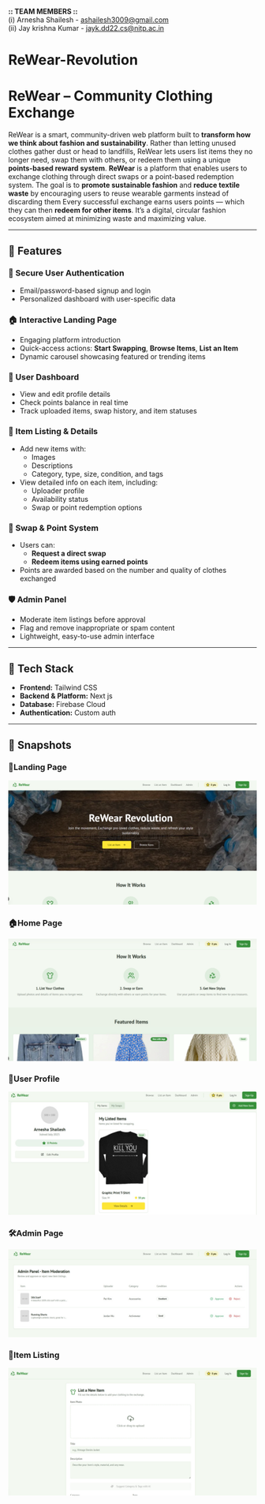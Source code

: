**:: TEAM MEMBERS ::** <br>
(i) Arnesha Shailesh - ashailesh3009@gmail.com <br>
(ii) Jay krishna Kumar - jayk.dd22.cs@nitp.ac.in <br>

# ReWear-Revolution
<h1>ReWear – Community Clothing Exchange</h1>

ReWear is a smart, community-driven web platform built to **transform how we think about fashion and sustainability**. Rather than letting unused clothes gather dust or head to landfills, ReWear lets users list items they no longer need, swap them with others, or redeem them using a unique **points-based reward system**.
**ReWear** is a platform that enables users to exchange clothing through direct swaps or a point-based redemption system. The goal is to **promote sustainable fashion** and **reduce textile waste** by encouraging users to reuse wearable garments instead of discarding them
Every successful exchange earns users points — which they can then **redeem for other items**. It’s a digital, circular fashion ecosystem aimed at minimizing waste and maximizing value.

---

## 🌟 Features 

### 🔐 Secure User Authentication
- Email/password-based signup and login
- Personalized dashboard with user-specific data

### 🏠 Interactive Landing Page
- Engaging platform introduction
- Quick-access actions: **Start Swapping**, **Browse Items**, **List an Item**
- Dynamic carousel showcasing featured or trending items

### 👤 User Dashboard
- View and edit profile details
- Check points balance in real time
- Track uploaded items, swap history, and item statuses

### 👗 Item Listing & Details
- Add new items with:
  - Images
  - Descriptions
  - Category, type, size, condition, and tags
- View detailed info on each item, including:
  - Uploader profile
  - Availability status
  - Swap or point redemption options

### 🔄 Swap & Point System
- Users can:
  - **Request a direct swap**
  - **Redeem items using earned points**
- Points are awarded based on the number and quality of clothes exchanged

### 🛡️ Admin Panel
- Moderate item listings before approval
- Flag and remove inappropriate or spam content
- Lightweight, easy-to-use admin interface

---

## 🧰 Tech Stack

- **Frontend:** Tailwind CSS
- **Backend & Platform:** Next js
- **Database:** Firebase Cloud
- **Authentication:** Custom auth 

---
## 📸 Snapshots

### 🚀Landing Page

![Landing Page](https://github.com/ARNESHA-1/ReWear-Revolution/blob/e758bf05b56a58dc721c7849985a5e85f11b6ce9/landing.png)
### 🏠Home Page
![Home Page](https://github.com/ARNESHA-1/ReWear-Revolution/blob/b5f1e146f3fb2463716c6b10b2bf6dcefed497e4/home.jpeg
)
### 👤User Profile
![User Profile](https://github.com/ARNESHA-1/ReWear-Revolution/blob/fd5408e0ac1298b4f9d55923bbd3a2602fd4f242/img1.jpeg)
### 🛠️Admin Page
![Admin view](https://github.com/ARNESHA-1/ReWear-Revolution/blob/b5f1e146f3fb2463716c6b10b2bf6dcefed497e4/admin.jpeg)
### 🧾Item Listing
![Listing Items](https://github.com/ARNESHA-1/ReWear-Revolution/blob/b5f1e146f3fb2463716c6b10b2bf6dcefed497e4/listing_item.jpeg)




